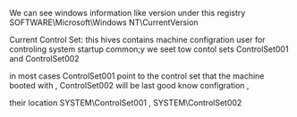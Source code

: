 We can see windows information like version under this registry 
SOFTWARE\Microsoft\Windows NT\CurrentVersion

Current Control Set: this hives contains machine configration user for controling system startup 
common;y we seet tow contol sets ControlSet001 and ControlSet002

in most cases 
ControlSet001 point to the control set that the machine booted with ,
ControlSet002 will be last good know configration ,

their location SYSTEM\ControlSet001 , SYSTEM\ControlSet002

